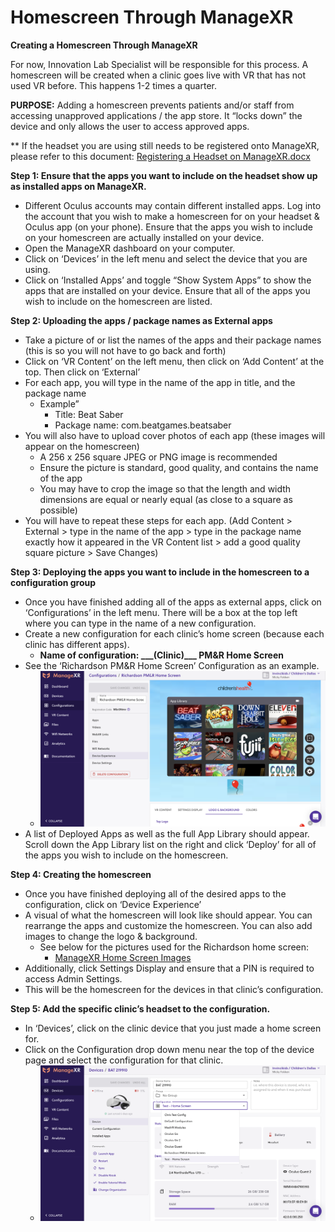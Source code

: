 # Homescreen Through ManageXR

**Creating a Homescreen Through ManageXR**

For now, Innovation Lab Specialist will be responsible for this process. A homescreen will be created when a clinic goes live with VR that has not used VR before. This happens 1-2 times a quarter.

**PURPOSE:** Adding a homescreen prevents patients and/or staff from accessing unapproved applications / the app store. It “locks down” the device and only allows the user to access approved apps.

\*\* If the headset you are using still needs to be registered onto ManageXR, please refer to this document: [Registering a Headset on ManageXR.docx](https://dallaschildrens.sharepoint.com/:w:/t/InnovationTeam/Ec4JztNrYGpInuNKoG5Lu7QBv-l\_lwKXyAj4ojMNH0YtgA?e=SaPctn)

**Step 1: Ensure that the apps you want to include on the headset show up as installed apps on ManageXR.**

* Different Oculus accounts may contain different installed apps. Log into the account that you wish to make a homescreen for on your headset & Oculus app (on your phone). Ensure that the apps you wish to include on your homescreen are actually installed on your device.
* Open the ManageXR dashboard on your computer.
* Click on ‘Devices’ in the left menu and select the device that you are using.
* Click on ‘Installed Apps’ and toggle “Show System Apps” to show the apps that are installed on your device. Ensure that all of the apps you wish to include on the homescreen are listed.

**Step 2: Uploading the apps / package names as External apps**

* Take a picture of or list the names of the apps and their package names (this is so you will not have to go back and forth)
* Click on ‘VR Content’ on the left menu, then click on ‘Add Content’ at the top. Then click on ‘External’
* For each app, you will type in the name of the app in title, and the package name
  * Example”
    * Title: Beat Saber
    * Package name: com.beatgames.beatsaber
* You will also have to upload cover photos of each app (these images will appear on the homescreen)
  * A 256 x 256 square JPEG or PNG image is recommended
  * Ensure the picture is standard, good quality, and contains the name of the app
  * You may have to crop the image so that the length and width dimensions are equal or nearly equal (as close to a square as possible)
* You will have to repeat these steps for each app. (Add Content > External > type in the name of the app > type in the package name exactly how it appeared in the VR Content list > add a good quality square picture > Save Changes)

**Step 3: Deploying the apps you want to include in the homescreen to a configuration group**

* Once you have finished adding all of the apps as external apps, click on ‘Configurations’ in the left menu. There will be a box at the top left where you can type in the name of a new configuration.
* Create a new configuration for each clinic’s home screen (because each clinic has different apps).
  * **Name of configuration: \_\_\_(Clinic)\_\_\_ PM\&R Home Screen**
* See the ‘Richardson PM\&R Home Screen’ Configuration as an example.
  * ![](<../../../.gitbook/assets/0 (1)>)
* A list of Deployed Apps as well as the full App Library should appear. Scroll down the App Library list on the right and click ‘Deploy’ for all of the apps you wish to include on the homescreen.

**Step 4: Creating the homescreen**

* Once you have finished deploying all of the desired apps to the configuration, click on ‘Device Experience’
* A visual of what the homescreen will look like should appear. You can rearrange the apps and customize the homescreen. You can also add images to change the logo & background.
  * See below for the pictures used for the Richardson home screen:
    * [ManageXR Home Screen Images](https://dallaschildrens.sharepoint.com/:f:/t/InnovationTeam/Ep8O0C62-0RPi2wu4GHzUkoB1IK4LUZrEaGMSHhORhZuWA?e=Eyo4Ns)
* Additionally, click Settings Display and ensure that a PIN is required to access Admin Settings.
* This will be the homescreen for the devices in that clinic’s configuration.

**Step 5: Add the specific clinic’s headset to the configuration.**

* In ‘Devices’, click on the clinic device that you just made a home screen for.
* Click on the Configuration drop down menu near the top of the device page and select the configuration for that clinic.
  * ![](<../../../.gitbook/assets/1 (1)>)
